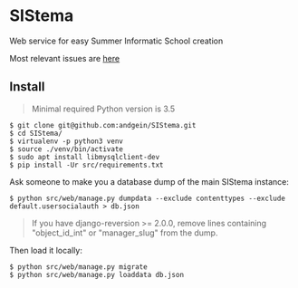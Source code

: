 SIStema
=======

Web service for easy Summer Informatic School creation

Most relevant issues are [here](https://github.com/andgein/SIStema/milestone/2)

## Install

> Minimal required Python version is 3.5

    $ git clone git@github.com:andgein/SIStema.git
    $ cd SIStema/
    $ virtualenv -p python3 venv
    $ source ./venv/bin/activate
    $ sudo apt install libmysqlclient-dev
    $ pip install -Ur src/requirements.txt

Ask someone to make you a database dump of the main SIStema instance:

    $ python src/web/manage.py dumpdata --exclude contenttypes --exclude default.usersocialauth > db.json

> If you have django-reversion >= 2.0.0, remove lines containing "object_id_int" or "manager_slug" from the dump.

Then load it locally:

    $ python src/web/manage.py migrate
    $ python src/web/manage.py loaddata db.json
